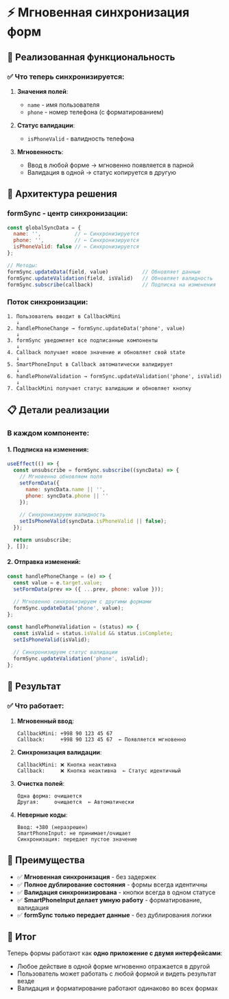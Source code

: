 # ⚡ Мгновенная синхронизация форм

## 🎯 Реализованная функциональность

### ✅ Что теперь синхронизируется:

1. **Значения полей**:
   - `name` - имя пользователя
   - `phone` - номер телефона (с форматированием)

2. **Статус валидации**:
   - `isPhoneValid` - валидность телефона

3. **Мгновенность**:
   - Ввод в любой форме → мгновенно появляется в парной
   - Валидация в одной → статус копируется в другую

## 🔧 Архитектура решения

### formSync - центр синхронизации:

```javascript
const globalSyncData = {
  name: '',           // ← Синхронизируется
  phone: '',          // ← Синхронизируется
  isPhoneValid: false // ← Синхронизируется
};

// Методы:
formSync.updateData(field, value)           // Обновляет данные
formSync.updateValidation(field, isValid)   // Обновляет валидность
formSync.subscribe(callback)                // Подписка на изменения
```

### Поток синхронизации:

```
1. Пользователь вводит в CallbackMini
   ↓
2. handlePhoneChange → formSync.updateData('phone', value)
   ↓
3. formSync уведомляет все подписанные компоненты
   ↓
4. Callback получает новое значение и обновляет свой state
   ↓
5. SmartPhoneInput в Callback автоматически валидирует
   ↓
6. handlePhoneValidation → formSync.updateValidation('phone', isValid)
   ↓
7. CallbackMini получает статус валидации и обновляет кнопку
```

## 📋 Детали реализации

### В каждом компоненте:

#### 1. Подписка на изменения:
```javascript
useEffect(() => {
  const unsubscribe = formSync.subscribe((syncData) => {
    // Мгновенно обновляем поля
    setFormData({
      name: syncData.name || '',
      phone: syncData.phone || ''
    });
    
    // Синхронизируем валидность
    setIsPhoneValid(syncData.isPhoneValid || false);
  });

  return unsubscribe;
}, []);
```

#### 2. Отправка изменений:
```javascript
const handlePhoneChange = (e) => {
  const value = e.target.value;
  setFormData(prev => ({ ...prev, phone: value }));
  
  // Мгновенно синхронизируем с другими формами
  formSync.updateData('phone', value);
};

const handlePhoneValidation = (status) => {
  const isValid = status.isValid && status.isComplete;
  setIsPhoneValid(isValid);
  
  // Синхронизируем статус валидации
  formSync.updateValidation('phone', isValid);
};
```

## 🎯 Результат

### ✅ Что работает:

1. **Мгновенный ввод**:
   ```
   CallbackMini: +998 90 123 45 67
   Callback:     +998 90 123 45 67  ← Появляется мгновенно
   ```

2. **Синхронизация валидации**:
   ```
   CallbackMini: ❌ Кнопка неактивна
   Callback:     ❌ Кнопка неактивна  ← Статус идентичный
   ```

3. **Очистка полей**:
   ```
   Одна форма: очищается
   Другая:     очищается  ← Автоматически
   ```

4. **Неверные коды**:
   ```
   Ввод: +380 (неразрешен)
   SmartPhoneInput: не принимает/очищает
   Синхронизация: передает пустое значение
   ```

## 🚀 Преимущества

- ✅ **Мгновенная синхронизация** - без задержек
- ✅ **Полное дублирование состояния** - формы всегда идентичны
- ✅ **Валидация синхронизирована** - кнопки всегда в одном статусе
- ✅ **SmartPhoneInput делает умную работу** - форматирование, валидация
- ✅ **formSync только передает данные** - без дублирования логики

## 🎉 Итог

Теперь формы работают как **одно приложение с двумя интерфейсами**:
- Любое действие в одной форме мгновенно отражается в другой
- Пользователь может работать с любой формой и видеть результат везде
- Валидация и форматирование работают одинаково во всех формах

